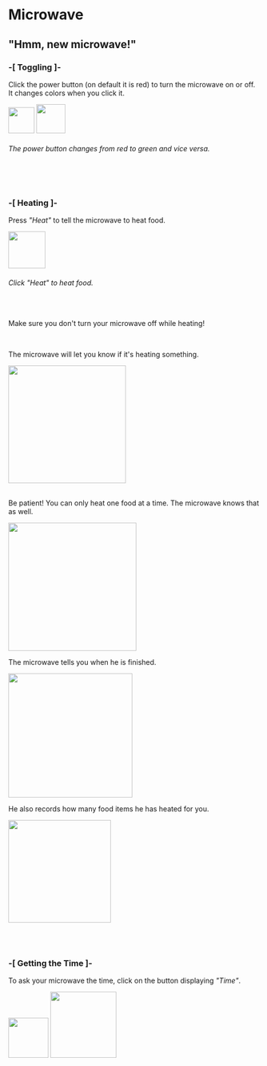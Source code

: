 <h1>Microwave</h1>
<h2>"Hmm, new microwave!"</h2>

<!-- Toggling -->
<div>
 <h3>-[ Toggling ]-</h3>
 <p>Click the power button (on default it is red) to turn the microwave on or off. It changes colors when you click it.</p>
 <img width="52" src="https://user-images.githubusercontent.com/78283807/111713682-1a812600-881e-11eb-9ae2-a5833c108eef.png"> <!-- Off Button Img -->
 <img width="58" src="https://user-images.githubusercontent.com/78283807/111713748-371d5e00-881e-11eb-8fb6-87d894595950.png"> <!-- On Button Img -->
 <h6>The power button changes from red to green and vice versa.</h6>
</div>

<br><br>

<!-- Heating -->
<div>
 <h3>-[ Heating ]-</h3>
 <div>
  <p>Press <em>"Heat"</em> to tell the microwave to heat food.</p>
   <img width="74" src="https://user-images.githubusercontent.com/78283807/111713900-78ae0900-881e-11eb-84ef-8b76ae4d23e6.png"> <!-- Heat Button Img -->
   <h6>Click <em>"Heat"</em> to heat food.</h6>
  <br>
 </div>
 
 <div>
  <p>Make sure you don't turn your microwave off while heating!</p>
 </div>

 <br>

 
 <div>
  <p>The microwave will let you know if it's heating something.</p>
  <img width="235" src="https://user-images.githubusercontent.com/78283807/111855139-107c2780-88f1-11eb-81fc-a429477a6d34.png">

 </div>

 <br>
 
 <div>
  <p>Be patient! You can only heat one food at a time. The microwave knows that as well.</p>
  <img width="256" src="https://user-images.githubusercontent.com/78283807/111855081-b5e2cb80-88f0-11eb-8ae6-76271183eebb.png">
 
  <p>The microwave tells you when he is finished.</p>
  <img width="248" src="https://user-images.githubusercontent.com/78283807/111855108-e7f42d80-88f0-11eb-82ef-2fc2d1064216.png">

  
  <p>He also records how many food items he has heated for you.</p>
  <img width="205" src="https://user-images.githubusercontent.com/78283807/111855124-ff331b00-88f0-11eb-910b-4a72d5a6be7b.png">

 </div>
</div>

<br><br>

<!-- Getting the Time -->
<div>
 <h3>-[ Getting the Time ]-</h3>
 <p>To ask your microwave the time, click on the button displaying <em>"Time"</em>.</p>
 <img width="80" src="https://user-images.githubusercontent.com/78283807/111844096-54126980-88d0-11eb-9afc-4c753048df12.png">
 <img width="132" src="https://user-images.githubusercontent.com/78283807/111855013-60a6ba00-88f0-11eb-9c8c-376665881fd9.png">
</div>

